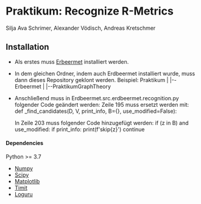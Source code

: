 # Praktikum: Recognize R-Metrics

Silja Ava Schrimer, Alexander Vödisch, Andreas Kretschmer

## Installation

* Als erstes muss [Erbeermet](https://github.com/david-schaller/Erdbeermet) installiert werden.
* In dem gleichen Ordner, indem auch Erdbeermet installiert wurde, muss dann dieses Repository geklont werden.
    Beispiel: 
        Praktikum
            |
            |--Erbeermet
            |
            |--PraktikumGraphTheory

* Anschließend muss in Erdbeermet.src.erdbeermet.recognition.py folgender Code geändert werden:
    Zeile 195 muss ersetzt werden mit: 
        def _find_candidates(D, V, print_info, B={}, use_modified=False):

    In Zeile 203 muss folgender Code hinzugefügt werden:
        if (z in B) and use_modified:
            if print_info:
                print(f'skip{z}')
            continue

#### Dependencies

Python >= 3.7

* [Numpy](https://numpy.org)
* [Scipy](http://www.scipy.org/install.html)
* [Matplotlib](https://matplotlib.org/)
* [Timit](https://docs.python.org/3/library/timeit.html)
* [Loguru](https://loguru.readthedocs.io/en/stable/index.html)

